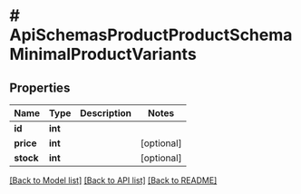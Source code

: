 # # ApiSchemasProductProductSchemaMinimalProductVariants

## Properties

Name | Type | Description | Notes
------------ | ------------- | ------------- | -------------
**id** | **int** |  |
**price** | **int** |  | [optional]
**stock** | **int** |  | [optional]

[[Back to Model list]](../../README.md#models) [[Back to API list]](../../README.md#endpoints) [[Back to README]](../../README.md)

